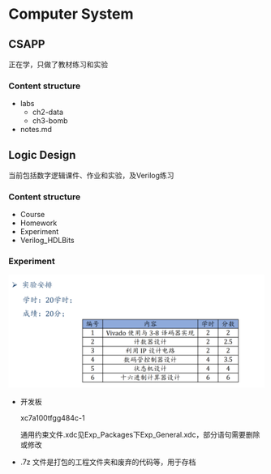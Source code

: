 # Computer System

## CSAPP

正在学，只做了教材练习和实验

### Content structure

* labs
  * ch2-data
  * ch3-bomb
* notes.md

## Logic Design

当前包括数字逻辑课件、作业和实验，及Verilog练习

### Content structure

* Course
* Homework
* Experiment
* Verilog_HDLBits

### Experiment

![Exp_List](assets/Exp_List.png)

* 开发板

  xc7a100tfgg484c-1

  通用约束文件.xdc见Exp_Packages下Exp_General.xdc，部分语句需要删除或修改

* .7z 文件是打包的工程文件夹和废弃的代码等，用于存档
